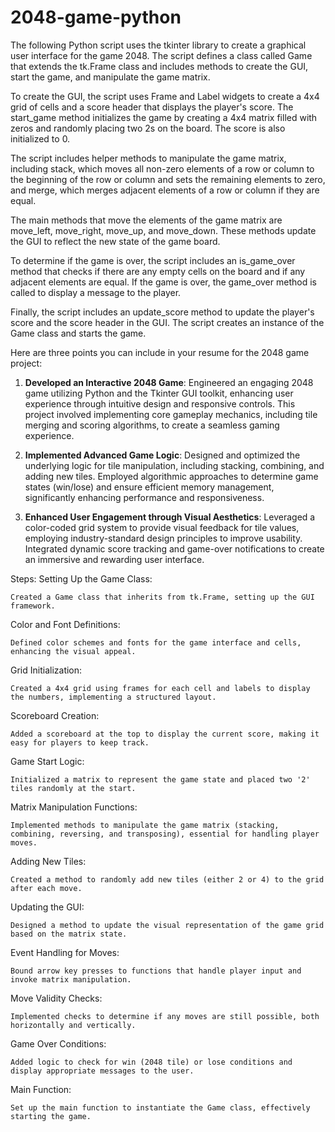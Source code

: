 # 2048-game-python

The following Python script uses the tkinter library to create a graphical user interface for the game 2048. The script defines a class called Game that extends the tk.Frame class and includes methods to create the GUI, start the game, and manipulate the game matrix.

To create the GUI, the script uses Frame and Label widgets to create a 4x4 grid of cells and a score header that displays the player's score. The start_game method initializes the game by creating a 4x4 matrix filled with zeros and randomly placing two 2s on the board. The score is also initialized to 0.

The script includes helper methods to manipulate the game matrix, including stack, which moves all non-zero elements of a row or column to the beginning of the row or column and sets the remaining elements to zero, and merge, which merges adjacent elements of a row or column if they are equal.

The main methods that move the elements of the game matrix are move_left, move_right, move_up, and move_down. These methods update the GUI to reflect the new state of the game board.

To determine if the game is over, the script includes an is_game_over method that checks if there are any empty cells on the board and if any adjacent elements are equal. If the game is over, the game_over method is called to display a message to the player.

Finally, the script includes an update_score method to update the player's score and the score header in the GUI. The script creates an instance of the Game class and starts the game.

Here are three points you can include in your resume for the 2048 game project:

1. **Developed an Interactive 2048 Game**: Engineered an engaging 2048 game utilizing Python and the Tkinter GUI toolkit, enhancing user experience through intuitive design and responsive controls. This project involved implementing core gameplay mechanics, including tile merging and scoring algorithms, to create a seamless gaming experience.

2. **Implemented Advanced Game Logic**: Designed and optimized the underlying logic for tile manipulation, including stacking, combining, and adding new tiles. Employed algorithmic approaches to determine game states (win/lose) and ensure efficient memory management, significantly enhancing performance and responsiveness.

3. **Enhanced User Engagement through Visual Aesthetics**: Leveraged a color-coded grid system to provide visual feedback for tile values, employing industry-standard design principles to improve usability. Integrated dynamic score tracking and game-over notifications to create an immersive and rewarding user interface.

Steps:
Setting Up the Game Class:

    Created a Game class that inherits from tk.Frame, setting up the GUI framework.

Color and Font Definitions:

    Defined color schemes and fonts for the game interface and cells, enhancing the visual appeal.

Grid Initialization:

    Created a 4x4 grid using frames for each cell and labels to display the numbers, implementing a structured layout.

Scoreboard Creation:

    Added a scoreboard at the top to display the current score, making it easy for players to keep track.

Game Start Logic:

    Initialized a matrix to represent the game state and placed two '2' tiles randomly at the start.

Matrix Manipulation Functions:

    Implemented methods to manipulate the game matrix (stacking, combining, reversing, and transposing), essential for handling player moves.

Adding New Tiles:

    Created a method to randomly add new tiles (either 2 or 4) to the grid after each move.

Updating the GUI:

    Designed a method to update the visual representation of the game grid based on the matrix state.

Event Handling for Moves:

    Bound arrow key presses to functions that handle player input and invoke matrix manipulation.

Move Validity Checks:

    Implemented checks to determine if any moves are still possible, both horizontally and vertically.

Game Over Conditions:

    Added logic to check for win (2048 tile) or lose conditions and display appropriate messages to the user.

Main Function:

    Set up the main function to instantiate the Game class, effectively starting the game.
